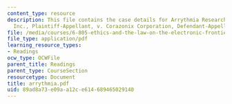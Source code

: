 ```yaml
---
content_type: resource
description: This file contains the case details for Arrythmia Research Technology,
  Inc., Plaintiff-Appellant, v. Corazonix Corporation, Defendant-Appellee.
file: /media/courses/6-805-ethics-and-the-law-on-the-electronic-frontier-fall-2005/89ad8a73e09aa12ce614689465029140_arrythmia.pdf
file_type: application/pdf
learning_resource_types:
- Readings
ocw_type: OCWFile
parent_title: Readings
parent_type: CourseSection
resourcetype: Document
title: arrythmia.pdf
uid: 89ad8a73-e09a-a12c-e614-689465029140
---
```

